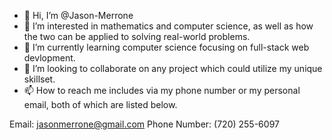 - 👋 Hi, I’m @Jason-Merrone
- 👀 I’m interested in mathematics and computer science, as well as how the two can be applied to solving real-world problems.
- 🌱 I’m currently learning computer science focusing on full-stack web devlopment.
- 💞️ I’m looking to collaborate on any project which could utilize my unique skillset.
- 📫 How to reach me includes via my phone number or my personal email, both of which are listed below.

Email: jasonmerrone@gmail.com
Phone Number: (720) 255-6097

<!---
Jason-Merrone/Jason-Merrone is a ✨ special ✨ repository because its `README.md` (this file) appears on your GitHub profile.
You can click the Preview link to take a look at your changes.
--->
